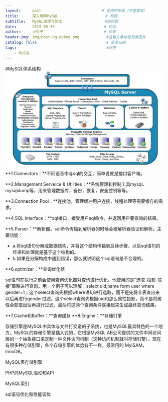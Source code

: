 ```yaml
---
layout:     post                           # 使用的布局（不需要改）
title:      深入理解MySQL                     # 标题
subtitle:   MySQL原理与优化                   #副标题
date:       2019-05-19                      # 时间
author:     小虫子                           # 作者
header-img: img/post-bg-debug.png            #这篇文章标题背景图片
catalog: false                               # 是否归档
tags:                                        #标签
    - MySQL
---
```



#MySQL体系结构
![MySQL体系结构图](/img/mysql-structure.png)

**1.Connectors：**不同语音中与sql的交互，简单说就是接口客户端。

**2.Management Serveice & Utilities：**系统管理和控制工具mysql、mysqldump等，用来管理数据库，备份，恢复，安全控制等等。

**3.Connection Pool：**连接池，管理缓冲用户连接，线程处理等需要缓存的需求。

**4.SQL Interface：**sql接口，接受用户sql命令，并返回用户要查询的结果。

**5.Parser：**解析器，sql命令传输到解析器的时候会被解析器验证和解析。主要功能：
* a.将sql语句分解成数据结构，并将这个结构传输到后续步骤，以后sql语句的传递和处理就是基于这个结构的。
* b.如果在分解构成中遇到错误，那么就说明这个sql语句是不合理的。

**6.optimizer：**查询优化器

sql语句在执行之前会使用查询优化器对查询进行优化。他使用的是“选取-投影-联接”策略进行查询。用一个例子可以理解：select uid,name form user where gender=1；这个select查询先根据where语句进行选取，而不是先将全表查出来以后再进行gender过滤。这个select查询先根据uid和那么属性投影，而不是将属性全部取出后再进行过滤。最后将这两个查询条件联接起来生成最终查询结果。

**7.Cache和Buffer：**查询缓存
**8.Engine：**存储引擎

存储引擎是MySQL中具体与文件打交道的子系统，也是MySQL最具特色的一个地方。MySQL的存储引擎是插入式的，它根据MySQL AB公司提供的文件中间访问层的一个抽象接口来定制一种文件访问机制（这种访问机制就叫存储引擎）。现在有很多种存储引擎，各个存储引擎的优势各不一样，最常用的 MyISAM，InnoDB。


MySQL表存储引擎

PHP的MySQL驱动和API

MySQL索引

sql语句优化和性能调优